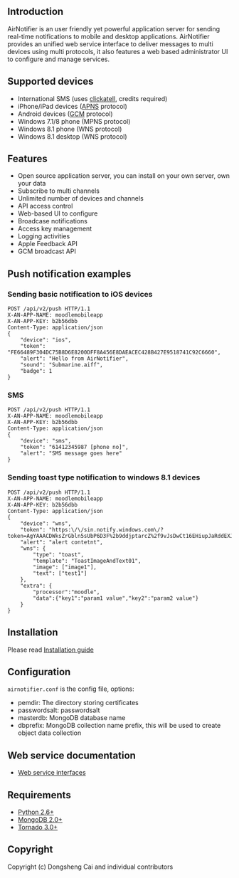 ## Introduction
AirNotifier is an user friendly yet powerful application server for sending real-time notifications to mobile and desktop applications. AirNotifier provides an unified web service interface to deliver messages to multi devices using multi protocols, it also features a web based administrator UI to configure and manage services.

## Supported devices
- International SMS (uses [clickatell](https://www.clickatell.com/), credits required)
- iPhone/iPad devices ([APNS](https://developer.apple.com/library/ios/documentation/NetworkingInternet/Conceptual/RemoteNotificationsPG/Chapters/ApplePushService.html) protocol)
- Android devices ([GCM](http://developer.android.com/google/gcm/index.html) protocol)
- Windows 7.1/8 phone (MPNS protocol)
- Windows 8.1 phone (WNS protocol)
- Windows 8.1 desktop (WNS protocol)

## Features
- Open source application server, you can install on your own server, own your data
- Subscribe to multi channels
- Unlimited number of devices and channels
- API access control
- Web-based UI to configure
- Broadcase notifications
- Access key management
- Logging activities
- Apple Feedback API
- GCM broadcast API

## Push notification examples


### Sending basic notification to iOS devices
```
POST /api/v2/push HTTP/1.1
X-AN-APP-NAME: moodlemobileapp
X-AN-APP-KEY: b2b56dbb
Content-Type: application/json
{
    "device": "ios",
    "token": "FE66489F304DC75B8D6E8200DFF8A456E8DAEACEC428B427E9518741C92C6660",
    "alert": "Hello from AirNotifier",
    "sound": "Submarine.aiff",
    "badge": 1
}
```

### SMS
```
POST /api/v2/push HTTP/1.1
X-AN-APP-NAME: moodlemobileapp
X-AN-APP-KEY: b2b56dbb
Content-Type: application/json
{
    "device": "sms",
    "token": "61412345987 [phone no]",
    "alert": "SMS message goes here"
}
```

### Sending toast type notification to windows 8.1 devices
```
POST /api/v2/push HTTP/1.1
X-AN-APP-NAME: moodlemobileapp
X-AN-APP-KEY: b2b56dbb
Content-Type: application/json
{
    "device": "wns",
    "token": "https:\/\/sin.notify.windows.com\/?token=AgYAAACDWksZrGbln5sUbP6D3F%2b9ddjptarcZ%2f9vJsDwCt16EHiupJaRddEXJ8BEfx4SE5slxQlB6iknY7zdUEXFayFclNXCIYp6CWnMTYSHGVRySO7aglj6%2b09wTBYqBFxFuoA%3d",
    "alert": "alert contetnt",
    "wns": {
        "type": "toast",
        "template": "ToastImageAndText01",
        "image": ["image1"],
        "text": ["test1"]
    },
    "extra": {
        "processor":"moodle",
        "data":{"key1":"param1 value","key2":"param2 value"}
    }
}
```

## Installation

Please read [Installation guide](https://github.com/airnotifier/airnotifier/wiki/Installation)

## Configuration
`airnotifier.conf` is the config file, options:

- pemdir: The directory storing certificates
- passwordsalt: passwordsalt
- masterdb: MongoDB database name
- dbprefix: MongoDB collection name prefix, this will be used to create object data collection

## Web service documentation
- [Web service interfaces](https://github.com/airnotifier/airnotifier/wiki/API)

## Requirements

- [Python 2.6+](http://www.python.org)
- [MongoDB 2.0+](http://www.mongodb.org/)
- [Tornado 3.0+](http://tornadoweb.org)

## Copyright
Copyright (c) Dongsheng Cai and individual contributors
